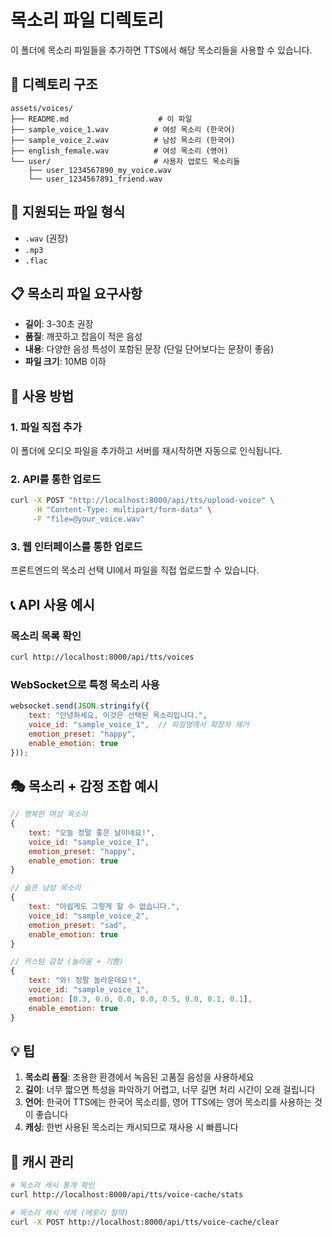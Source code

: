 # 목소리 파일 디렉토리

이 폴더에 목소리 파일들을 추가하면 TTS에서 해당 목소리들을 사용할 수 있습니다.

## 📁 디렉토리 구조
```
assets/voices/
├── README.md                    # 이 파일
├── sample_voice_1.wav          # 여성 목소리 (한국어)
├── sample_voice_2.wav          # 남성 목소리 (한국어)
├── english_female.wav          # 여성 목소리 (영어)
└── user/                       # 사용자 업로드 목소리들
    ├── user_1234567890_my_voice.wav
    └── user_1234567891_friend.wav
```

## 🎤 지원되는 파일 형식
- `.wav` (권장)
- `.mp3` 
- `.flac`

## 📋 목소리 파일 요구사항
- **길이**: 3-30초 권장
- **품질**: 깨끗하고 잡음이 적은 음성
- **내용**: 다양한 음성 특성이 포함된 문장 (단일 단어보다는 문장이 좋음)
- **파일 크기**: 10MB 이하

## 🚀 사용 방법

### 1. 파일 직접 추가
이 폴더에 오디오 파일을 추가하고 서버를 재시작하면 자동으로 인식됩니다.

### 2. API를 통한 업로드
```bash
curl -X POST "http://localhost:8000/api/tts/upload-voice" \
     -H "Content-Type: multipart/form-data" \
     -F "file=@your_voice.wav"
```

### 3. 웹 인터페이스를 통한 업로드
프론트엔드의 목소리 선택 UI에서 파일을 직접 업로드할 수 있습니다.

## 📞 API 사용 예시

### 목소리 목록 확인
```bash
curl http://localhost:8000/api/tts/voices
```

### WebSocket으로 특정 목소리 사용
```javascript
websocket.send(JSON.stringify({
    text: "안녕하세요, 이것은 선택된 목소리입니다.",
    voice_id: "sample_voice_1",  // 파일명에서 확장자 제거
    emotion_preset: "happy",
    enable_emotion: true
}));
```

## 🎭 목소리 + 감정 조합 예시

```javascript
// 행복한 여성 목소리
{
    text: "오늘 정말 좋은 날이네요!",
    voice_id: "sample_voice_1",
    emotion_preset: "happy",
    enable_emotion: true
}

// 슬픈 남성 목소리
{
    text: "아쉽게도 그렇게 할 수 없습니다.",
    voice_id: "sample_voice_2", 
    emotion_preset: "sad",
    enable_emotion: true
}

// 커스텀 감정 (놀라움 + 기쁨)
{
    text: "와! 정말 놀라운데요!",
    voice_id: "sample_voice_1",
    emotion: [0.3, 0.0, 0.0, 0.0, 0.5, 0.0, 0.1, 0.1],
    enable_emotion: true
}
```

## 💡 팁
1. **목소리 품질**: 조용한 환경에서 녹음된 고품질 음성을 사용하세요
2. **길이**: 너무 짧으면 특성을 파악하기 어렵고, 너무 길면 처리 시간이 오래 걸립니다
3. **언어**: 한국어 TTS에는 한국어 목소리를, 영어 TTS에는 영어 목소리를 사용하는 것이 좋습니다
4. **캐싱**: 한번 사용된 목소리는 캐시되므로 재사용 시 빠릅니다

## 🔄 캐시 관리
```bash
# 목소리 캐시 통계 확인
curl http://localhost:8000/api/tts/voice-cache/stats

# 목소리 캐시 삭제 (메모리 절약)
curl -X POST http://localhost:8000/api/tts/voice-cache/clear
```
